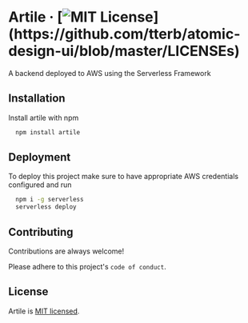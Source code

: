 # Artile · [![MIT License](https://img.shields.io/apm/l/atomic-design-ui.svg?)](https://github.com/tterb/atomic-design-ui/blob/master/LICENSEs)

A backend deployed to AWS using the Serverless Framework

## Installation

Install artile with npm

```bash
  npm install artile
```

## Deployment

To deploy this project make sure to have appropriate AWS credentials configured and run

```bash
  npm i -g serverless
  serverless deploy
```

## Contributing

Contributions are always welcome!

Please adhere to this project's `code of conduct`.

## License

Artile is [MIT licensed](https://choosealicense.com/licenses/mit/).
